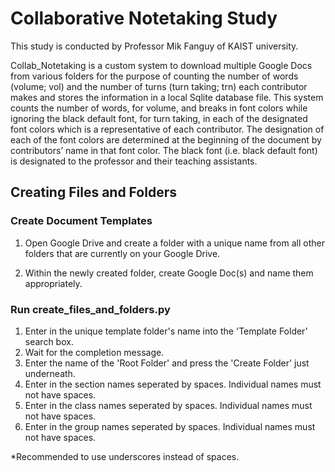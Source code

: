 # Collaborative Notetaking Study

This study is conducted by Professor Mik Fanguy of KAIST university.

Collab_Notetaking is a custom system to download multiple Google Docs from various folders for the purpose of counting the number of words (volume; vol) and the number of turns (turn taking; trn) each contributor makes and stores the information in a local Sqlite database file. This system counts the number of words, for volume, and breaks in font colors while ignoring the black default font, for turn taking, in each of the designated font colors which is a representative of each contributor. The designation of each of the font colors are determined at the beginning of the document by contributors’ name in that font color. The black font (i.e. black default font) is designated to the professor and their teaching assistants.

## Creating Files and Folders

### Create Document Templates
1. Open Google Drive and create a folder with a unique name from all other folders that are currently on your Google Drive.

2. Within the newly created folder, create Google Doc(s) and name them appropriately.

### Run create_files_and_folders.py
1. Enter in the unique template folder's name into the 'Template Folder' search box.
2. Wait for the completion message.
3. Enter the name of the 'Root Folder' and press the 'Create Folder' just underneath.
4. Enter in the section names seperated by spaces. Individual names must not have spaces.
5. Enter in the class names seperated by spaces. Individual names must not have spaces.
6. Enter in the group names seperated by spaces. Individual names must not have spaces.

*Recommended to use underscores instead of spaces.
